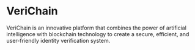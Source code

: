 # VeriChain
VeriChain is an innovative platform that combines the power of artificial intelligence with blockchain technology to create a secure, efficient, and user-friendly identity verification system. 
